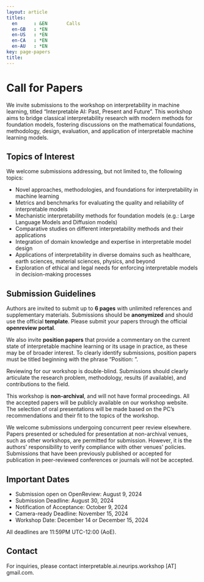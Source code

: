 ```yaml
---
layout: article
titles:
  en      : &EN       Calls
  en-GB   : *EN
  en-US   : *EN
  en-CA   : *EN
  en-AU   : *EN
key: page-papers
title:
---
```


<style>
.article__header h1 {
    display: none;
}
</style>

# Call for Papers
We invite submissions to the workshop on interpretability in machine learning, titled “Interpretable AI: Past, Present and Future”. This workshop aims to bridge classical interpretability research with modern methods for foundation models, fostering discussions on the mathematical foundations, methodology, design, evaluation, and application of interpretable machine learning models.

## Topics of Interest
We welcome submissions addressing, but not limited to, the following topics:
- Novel approaches, methodologies, and foundations for interpretability in machine learning
- Metrics and benchmarks for evaluating the quality and reliability of interpretable models
- Mechanistic interpretability methods for foundation models (e.g.: Large Language Models and Diffusion models)
- Comparative studies on different interpretability methods and their applications
- Integration of domain knowledge and expertise in interpretable model design
- Applications of interpretability in diverse domains such as healthcare, earth sciences, material sciences, physics, and beyond
- Exploration of ethical and legal needs for enforcing interpretable models in decision-making processes

## Submission Guidelines
Authors are invited to submit up to **6 pages** with unlimited references and supplementary materials. Submissions should be **anonymized** and should use the official **template**. Please submit your papers through the official **openreview portal**.

We also invite **position papers** that provide a commentary on the current state of interpretable machine learning or its usage in practice, as these may be of broader interest. To clearly identify submissions, position papers must be titled beginning with the phrase “Position: <Paper title>”.

Reviewing for our workshop is double-blind. Submissions should clearly articulate the research problem, methodology, results (if available), and contributions to the field. 

This workshop is **non-archival**, and will not have formal proceedings. All the accepted papers will be publicly available on our workshop website. The selection of oral presentations will be made based on the PC’s recommendations and their fit to the topics of the workshop. 

We welcome submissions undergoing concurrent peer review elsewhere. Papers presented or scheduled for presentation at non-archival venues, such as other workshops, are permitted for submission. However, it is the authors' responsibility to verify compliance with other venues' policies. Submissions that have been previously published or accepted for publication in peer-reviewed conferences or journals will not be accepted. 

## Important Dates
- Submission open on OpenReview: August 9, 2024
- Submission Deadline: August 30, 2024
- Notification of Acceptance: October 9, 2024
- Camera-ready Deadline: November 15, 2024
- Workshop Date: December 14 or December 15, 2024

All deadlines are 11:59PM UTC-12:00 (AoE).

## Contact
For inquiries, please contact interpretable.ai.neurips.workshop [AT] gmail.com.
